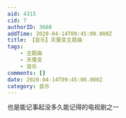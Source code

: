 ```yaml
---
aid: 4315
cid: 7
authorID: 3660
addTime: 2020-04-14T09:45:00.000Z
title: 【音乐】天蚕变主题曲
tags:
    - 主题曲
    - 天蚕变
    - 音乐
comments: []
date: 2020-04-14T09:45:00.000Z
category: 音乐
---
```


也是能记事起没多久能记得的电视剧之一
